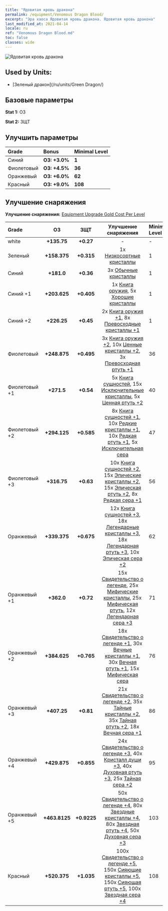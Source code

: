 ```yaml
---
title: "Ядовитая кровь дракона"
permalink: /equipment/Venomous Dragon Blood/
excerpt: "Эра хаоса Ядовитая кровь дракона. Ядовитая кровь дракона"
last_modified_at: 2021-04-14
locale: ru
ref: "Venomous Dragon Blood.md"
toc: false
classes: wide
---
```


  ![Ядовитая кровь дракона](/images/e/e_2074.png)

## Used by Units:

* [Зеленый дракон](/ru/units/Green Dragon/) 


## Базовые параметры
 **Stat 1:** ОЗ

 **Stat 2:** ЗЩТ

## Улучшить параметры

  |     Grade    |   Bonus | Minimal Level | 
  |:-------------|:--------|:--------------| 
  | Синий | **ОЗ: +3.0%** | **1** | 
  | Фиолетовый | **ОЗ: +4.5%** | **36** | 
  | Оранжевый | **ОЗ: +6.0%** | **62** | 
  | Красный | **ОЗ: +9.0%** | **108** | 


## Улучшение снаряжения
 **Улучшение снаряжения:** [Equipment Upgrade Gold Cost Per Level](/equipment/EquipmentUpgradeCostPerLevel/) 

  |          Grade      | ОЗ | ЗЩТ | Улучшение снаряжения | Minimal Level |
  |:--------------------|:---------:|:---------:|:----------------:|:--------------|
  | white | **+135.75** | **+0.27** | - | - |
  | Зеленый | **+158.375** | **+0.315** | 1x [Низкосортные кристаллы](/ru/Items/mat_5/) | 1 |
  | Синий | **+181.0** | **+0.36** | 3x [Обычные кристаллы](/ru/Items/mat_11/) | 1 |
  | Синий +1 | **+203.625** | **+0.405** | 1x [Книга оружия](/ru/Items/mat_18/), 5x [Хорошие кристаллы](/ru/Items/mat_17/) | 1 |
  | Синий +2 | **+226.25** | **+0.45** | 2x [Книга оружия +1](/ru/Items/mat_25/), 8x [Превосходные кристаллы +1](/ru/Items/mat_24/) | 1 |
  | Фиолетовый | **+248.875** | **+0.495** | 3x [Книга оружия +2](/ru/Items/mat_32/), 10x [Ценные кристаллы +2](/ru/Items/mat_31/), 3x [Превосходная ртуть +1](/ru/Items/mat_21/) | 36 |
  | Фиолетовый +1 | **+271.5** | **+0.54** | 5x [Книга сущностей](/ru/Items/mat_39/), 15x [Исключительные кристаллы](/ru/Items/mat_38/), 5x [Ценная ртуть +2](/ru/Items/mat_28/) | 40 |
  | Фиолетовый +2 | **+294.125** | **+0.585** | 8x [Книга сущностей +1](/ru/Items/mat_46/), 10x [Редкие кристаллы +1](/ru/Items/mat_45/), 10x [Редкая ртуть +1](/ru/Items/mat_42/), 5x [Исключительная сера](/ru/Items/mat_36/) | 47 |
  | Фиолетовый +3 | **+316.75** | **+0.63** | 10x [Книга сущностей +2](/ru/Items/mat_53/), 15x [Эпические кристаллы +2](/ru/Items/mat_52/), 15x [Эпическая ртуть +2](/ru/Items/mat_49/), 8x [Редкая сера +1](/ru/Items/mat_43/) | 56 |
  | Оранжевый | **+339.375** | **+0.675** | 12x [Книга сущностей +3](/ru/Items/mat_60/), 18x [Легендарные кристаллы +3](/ru/Items/mat_59/), 18x [Легендарная ртуть +3](/ru/Items/mat_56/), 10x [Эпическая сера +2](/ru/Items/mat_50/) | 62 |
  | Оранжевый +1 | **+362.0** | **+0.72** | 15x [Свидетельство о легенде](/ru/Items/mat_67/), 25x [Мифические кристаллы](/ru/Items/mat_66/), 25x [Мифическая ртуть](/ru/Items/mat_63/), 12x [Легендарная сера +3](/ru/Items/mat_57/) | 71 |
  | Оранжевый +2 | **+384.625** | **+0.765** | 18x [Свидетельство о легенде +1](/ru/Items/mat_74/), 30x [Вечные кристаллы +1](/ru/Items/mat_73/), 30x [Вечная ртуть +1](/ru/Items/mat_70/), 15x [Мифическая сера](/ru/Items/mat_64/) | 76 |
  | Оранжевый +3 | **+407.25** | **+0.81** | 21x [Свидетельство о легенде +2](/ru/Items/mat_81/), 35x [Тайные кристаллы +2](/ru/Items/mat_80/), 35x [Тайная ртуть +2](/ru/Items/mat_77/), 18x [Вечная сера +1](/ru/Items/mat_71/) | 86 |
  | Оранжевый +4 | **+429.875** | **+0.855** | 24x [Свидетельство о легенде +3](/ru/Items/mat_88/), 40x [Кристалл души +3](/ru/Items/mat_87/), 40x [Духовная ртуть +3](/ru/Items/mat_84/), 25x [Тайная сера +2](/ru/Items/mat_78/) | 95 |
  | Оранжевый +5 | **+463.8125** | **+0.9225** | 50x [Свидетельство о легенде +4](/ru/Items/mat_95/), 80x [Звездные кристаллы +4](/ru/Items/mat_94/), 80x [Звездная ртуть +4](/ru/Items/mat_91/), 50x [Духовная сера +3](/ru/Items/mat_85/) | 103 |
  | Красный | **+520.375** | **+1.035** | 100x [Свидетельство о легенде +5](/ru/Items/mat_102/), 150x [Сияющие кристаллы +5](/ru/Items/mat_101/), 150x [Сияющая ртуть +5](/ru/Items/mat_98/), 100x [Звездная сера +4](/ru/Items/mat_92/) | 108 |

